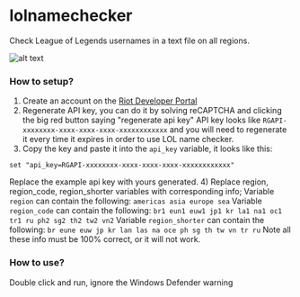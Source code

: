 # lolnamechecker
Check League of Legends usernames in a text file on all regions.

![alt text](https://media.discordapp.net/attachments/869861284621979681/1135234758977261669/Screenshot_4.png)




### How to setup?
1) Create an account on the [Riot Developer Portal](https://developer.riotgames.com/)
2) Regenerate API key, you can do it by solving reCAPTCHA and clicking the big red button saying "regenerate api key"
API key looks like `RGAPI-xxxxxxxx-xxxx-xxxx-xxxx-xxxxxxxxxxxx` and you will need to regenerate it every time it expires in order to use LOL name checker.
3) Copy the key and paste it into the `api_key` variable, it looks like this:
```
set "api_key=RGAPI-xxxxxxxx-xxxx-xxxx-xxxx-xxxxxxxxxxxx"
```
Replace the example api key with yours generated.
4) Replace region, region_code, region_shorter variables with corresponding info;
   Variable `region` can contain the following: `americas asia europe sea`
   Variable `region_code` can contain the following: `br1 eun1 euw1 jp1 kr la1 na1 oc1 tr1 ru ph2 sg2 th2 tw2 vn2`
   Variable `region_shorter` can contain the following: `br eune euw jp kr lan las na oce ph sg th tw vn tr ru`
   Note all these info must be 100% correct, or it will not work.


### How to use?
Double click and run, ignore the Windows Defender warning
